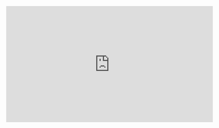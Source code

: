 <div align="center">
  <iframe width="560" height="315" src="https://www.youtube.com/embed/mJyZ8-o4gsg&t" frameborder="0" allowfullscreen></iframe>
</div>
